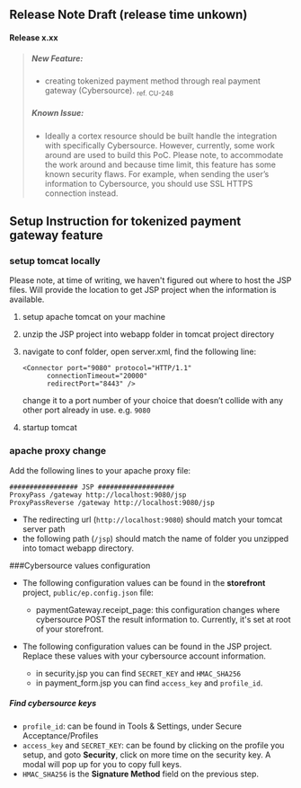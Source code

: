 Release Note Draft (release time unkown)
---------

#### Release x.xx 
>##### New Feature:
>  + creating tokenized payment method through real payment gateway (Cybersource). <sub>ref. CU-248</sub>
>##### Known Issue:
> + Ideally a cortex resource should be built handle the integration with specifically Cybersource. However, currently, some work around are used to build this PoC. Please note, to accommodate the work around and because time limit, this feature has some known security flaws. For example, when sending the user’s information to Cybersource, you should use SSL HTTPS connection instead.

## Setup Instruction for tokenized payment gateway feature
### setup tomcat locally
Please note, at time of writing, we haven't figured out where to host the JSP files. Will provide the location to get JSP project when the information is available.

1. setup apache tomcat on your machine
2. unzip the JSP project into webapp folder in tomcat project directory
3. navigate to conf folder, open server.xml, find the following line: 

	~~~
	<Connector port="9080" protocol="HTTP/1.1"
	      connectionTimeout="20000"
	      redirectPort="8443" />
	~~~

	change it to a port number of your choice that doesn’t collide with any other port already in use. e.g. `9080`
4. startup tomcat

### apache proxy change

Add the following lines to your apache proxy file: 
~~~
################# JSP ###################
ProxyPass /gateway http://localhost:9080/jsp
ProxyPassReverse /gateway http://localhost:9080/jsp
~~~

* The redirecting url (`http://localhost:9080`) should match your tomcat server path
* the following path (`/jsp`) should match the name of folder you unzipped into tomact webapp directory. 

###Cybersource values configuration
* The following configuration values can be found in the **storefront** project, `public/ep.config.json` file:
	* paymentGateway.receipt_page: this configuration changes where cybersource POST the result information to. Currently, it's set at root of your storefront.

* The following configuration values can be found in the JSP project. Replace these values with your cybersource account information.
	* in security.jsp you can find `SECRET_KEY` and `HMAC_SHA256` 
	* in payment_form.jsp you can find `access_key` and `profile_id`.
	
##### Find cybersource keys

* `profile_id`: can be found in Tools & Settings, under Secure Acceptance/Profiles
* `access_key` and `SECRET_KEY`: can be found by clicking on the profile you setup, and goto **Security**, click on more time on the security key. A modal will pop up for you to copy full keys.
* `HMAC_SHA256` is the **Signature Method** field on the previous step.


